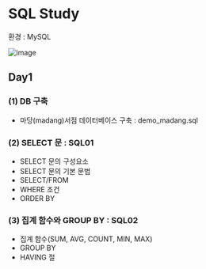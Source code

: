 # SQL Study

환경 : MySQL

![image](https://user-images.githubusercontent.com/87981867/140941119-c9dae1aa-6325-4d4d-9c2d-9e42fa5da05b.png)

## Day1

### (1) DB 구축

- 마당(madang)서점 데이터베이스 구축 : demo_madang.sql

### (2) SELECT 문 : SQL01

- SELECT 문의 구성요소
- SELECT 문의 기본 문법
- SELECT/FROM
- WHERE 조건
- ORDER BY

### (3) 집계 함수와 GROUP BY : SQL02

- 집계 함수(SUM, AVG, COUNT, MIN, MAX)
- GROUP BY
- HAVING 절

